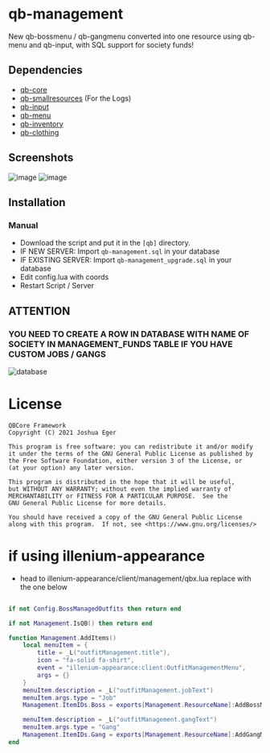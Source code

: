 # qb-management

New qb-bossmenu / qb-gangmenu converted into one resource using qb-menu and qb-input, with SQL support for society funds!

## Dependencies
- [qb-core](https://github.com/qbcore-framework/qb-core)
- [qb-smallresources](https://github.com/qbcore-framework/qb-smallresources) (For the Logs)
- [qb-input](https://github.com/qbcore-framework/qb-input)
- [qb-menu](https://github.com/qbcore-framework/qb-menu)
- [qb-inventory](https://github.com/qbcore-framework/qb-inventory)
- [qb-clothing](https://github.com/qbcore-framework/qb-clothing)

## Screenshots
![image](https://i.imgur.com/9yiQZDX.png)
![image](https://i.imgur.com/MRMWeqX.png)

## Installation
### Manual
- Download the script and put it in the `[qb]` directory.
- IF NEW SERVER: Import `qb-management.sql` in your database
- IF EXISTING SERVER: Import `qb-management_upgrade.sql` in your database
- Edit config.lua with coords
- Restart Script / Server

## ATTENTION
### YOU NEED TO CREATE A ROW IN DATABASE WITH NAME OF SOCIETY IN MANAGEMENT_FUNDS TABLE IF YOU HAVE CUSTOM JOBS / GANGS
![database](https://i.imgur.com/6cd3NLU.png)

# License

    QBCore Framework
    Copyright (C) 2021 Joshua Eger

    This program is free software: you can redistribute it and/or modify
    it under the terms of the GNU General Public License as published by
    the Free Software Foundation, either version 3 of the License, or
    (at your option) any later version.

    This program is distributed in the hope that it will be useful,
    but WITHOUT ANY WARRANTY; without even the implied warranty of
    MERCHANTABILITY or FITNESS FOR A PARTICULAR PURPOSE.  See the
    GNU General Public License for more details.

    You should have received a copy of the GNU General Public License
    along with this program.  If not, see <https://www.gnu.org/licenses/>



# if using **illenium-appearance** 

- head to illenium-appearance/client/management/qbx.lua replace with the one below

```lua

if not Config.BossManagedOutfits then return end

if not Management.IsQB() then return end

function Management.AddItems()
    local menuItem = {
        title = _L("outfitManagement.title"),
        icon = "fa-solid fa-shirt",
        event = "illenium-appearance:client:OutfitManagementMenu",
        args = {}
    }
    menuItem.description = _L("outfitManagement.jobText")
    menuItem.args.type = "Job"
    Management.ItemIDs.Boss = exports[Management.ResourceName]:AddBossMenuItem(menuItem)

    menuItem.description = _L("outfitManagement.gangText")
    menuItem.args.type = "Gang"
    Management.ItemIDs.Gang = exports[Management.ResourceName]:AddGangMenuItem(menuItem)
end

```
